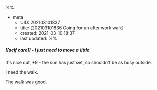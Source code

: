 %%
- meta
	- UID: 202103101837
	- title: [202103101836 Going for an after work walk]
	- created: 2021-03-10 18:37
	- last updated: 
%%

##### [[self care]] - I just need to move a little

It's nice out, +9 - the sun has just set, so shouldn't be as busy outside.

I need the walk.

The walk was good.